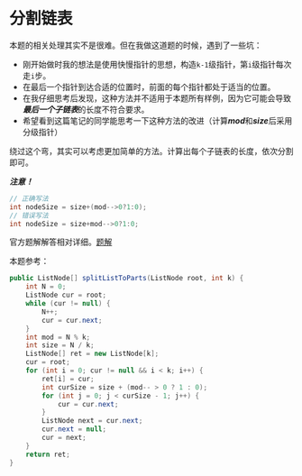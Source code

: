 # 分割链表

本题的相关处理其实不是很难。但在我做这道题的时候，遇到了一些坑：

+ 刚开始做时我的想法是使用快慢指针的思想，构造`k-1`级指针，第`i`级指针每次走`i`步。
+ 在最后一个指针到达合适的位置时，前面的每个指针都处于适当的位置。
+ 在我仔细思考后发现，这种方法并不适用于本题所有样例，因为它可能会导致***最后一个子链表***的长度不符合要求。
+ 希望看到这篇笔记的同学能思考一下这种方法的改进（计算***mod***和***size***后采用分级指针）

绕过这个弯，其实可以考虑更加简单的方法。计算出每个子链表的长度，依次分割即可。

***注意！***

```java
// 正确写法
int nodeSize = size+(mod-->0?1:0);
// 错误写法
int nodeSize = size+mod-->0?1:0;
```

官方题解解答相对详细。[题解](https://leetcode-cn.com/problems/split-linked-list-in-parts/solution/fen-ge-lian-biao-by-leetcode-2/)

本题参考：

```java
public ListNode[] splitListToParts(ListNode root, int k) {
    int N = 0;
    ListNode cur = root;
    while (cur != null) {
        N++;
        cur = cur.next;
    }
    int mod = N % k;
    int size = N / k;
    ListNode[] ret = new ListNode[k];
    cur = root;
    for (int i = 0; cur != null && i < k; i++) {
        ret[i] = cur;
        int curSize = size + (mod-- > 0 ? 1 : 0);
        for (int j = 0; j < curSize - 1; j++) {
            cur = cur.next;
        }
        ListNode next = cur.next;
        cur.next = null;
        cur = next;
    }
    return ret;
}
```

